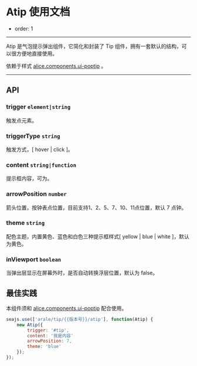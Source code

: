 # Atip 使用文档

- order: 1

---

Atip 是气泡提示弹出组件，它简化和封装了 Tip 组件，拥有一套默认的结构，可以很方便地直接使用。

依赖于样式 [alice.components.ui-poptip](http://arale.alipay.im/projects/4ffbc0e6f137f3a16a23b1c9) 。

---

## API

### trigger `element|string` 

触发点元素。

### triggerType `string`

触发方式，[ hover | click ]。

### content `string|function`

提示框内容，可为。

### arrowPosition `number`

箭头位置，按钟表点位置，目前支持1、2、5、7、10、11点位置，默认 7 点钟。

### theme `string`

配色主题，内置黄色、蓝色和白色三种提示框样式[ yellow | blue | white ]，默认为黄色。

### inViewport `boolean`

当弹出层显示在屏幕外时，是否自动转换浮层位置，默认为 false。

## 最佳实践

本组件须和 [alice.components.ui-poptip](http://arale.alipay.im/projects/4ee06eabb5f7002877019198) 配合使用。

```javascript
seajs.use(['arale/tip/{{版本号}}/atip'], function(Atip) {
    new Atip({
        trigger: '#tip',
        content: '我是内容'
        arrowPosition: 7,
        theme: 'blue'
    });
});
```

